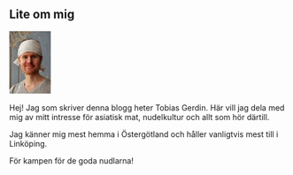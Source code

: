 ## Lite om mig

<div class="pull-right">
	<img src="/img/jag.jpg" alt="Tobias">
</div>
	
Hej! Jag som skriver denna blogg heter Tobias Gerdin. Här vill jag dela med mig av mitt intresse för asiatisk mat, nudelkultur och allt som hör därtill.

Jag känner mig mest hemma i Östergötland och håller vanligtvis mest till i Linköping.

För kampen för de goda nudlarna!

<!-- kontakt-formulär? -->
